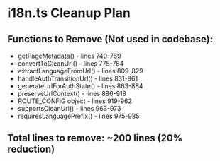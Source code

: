 # i18n.ts Cleanup Plan

## Functions to Remove (Not used in codebase):
- getPageMetadata() - lines 740-769
- convertToCleanUrl() - lines 775-784  
- extractLanguageFromUrl() - lines 809-829
- handleAuthTransitionUrl() - lines 831-861
- generateUrlForAuthState() - lines 863-884
- preserveUrlContext() - lines 886-918
- ROUTE_CONFIG object - lines 919-962
- supportsCleanUrl() - lines 963-973
- requiresLanguagePrefix() - lines 975-985

## Total lines to remove: ~200 lines (20% reduction)
